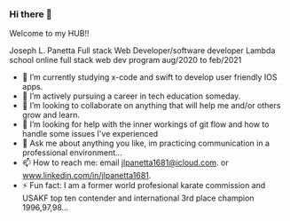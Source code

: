 ### Hi there 👋
Welcome to my HUB!!



Joseph L. Panetta
Full stack Web Developer/software developer
Lambda school online full stack web dev program 
aug/2020 to feb/2021

- 🔭 I’m currently studying x-code and swift to develop user friendly IOS apps.
- 🌱 I’m actively pursuing a career in tech education someday.
- 👯 I’m looking to collaborate on anything that will help me and/or others grow and learn.
- 🤔 I’m looking for help with the inner workings of git flow and how to handle some issues I've experienced
- 💬 Ask me about anything you like, im practicing communication in a professional environment... 
- 📫 How to reach me: email jlpanetta1681@icloud.com. or www.linkedin.com/in/jlpanetta1681.
- ⚡ Fun fact: I am a former world profesional karate commission and USAKF top ten contender and international 3rd place champion 1996,97,98...
